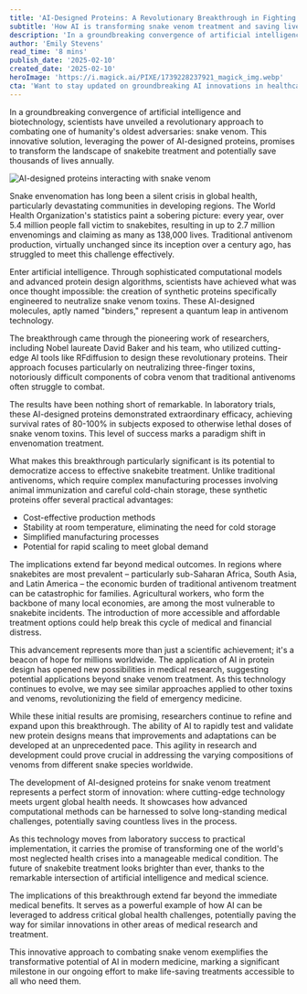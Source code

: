 ```yaml
---
title: 'AI-Designed Proteins: A Revolutionary Breakthrough in Fighting Deadly Snake Venom'
subtitle: 'How AI is transforming snake venom treatment and saving lives'
description: 'In a groundbreaking convergence of artificial intelligence and biotechnology, scientists have unveiled a revolutionary approach to combating one of humanity's oldest adversaries: snake venom. This innovative solution, leveraging the power of AI-designed proteins, promises to transform the landscape of snakebite treatment and potentially save thousands of lives annually.'
author: 'Emily Stevens'
read_time: '8 mins'
publish_date: '2025-02-10'
created_date: '2025-02-10'
heroImage: 'https://i.magick.ai/PIXE/1739228237921_magick_img.webp'
cta: 'Want to stay updated on groundbreaking AI innovations in healthcare? Follow us on LinkedIn for the latest developments in AI-driven medical breakthroughs that are transforming lives worldwide.'
---
```


In a groundbreaking convergence of artificial intelligence and biotechnology, scientists have unveiled a revolutionary approach to combating one of humanity's oldest adversaries: snake venom. This innovative solution, leveraging the power of AI-designed proteins, promises to transform the landscape of snakebite treatment and potentially save thousands of lives annually.

![AI-designed proteins interacting with snake venom](https://i.magick.ai/PIXE/1739228237924_magick_img.webp)

Snake envenomation has long been a silent crisis in global health, particularly devastating communities in developing regions. The World Health Organization's statistics paint a sobering picture: every year, over 5.4 million people fall victim to snakebites, resulting in up to 2.7 million envenomings and claiming as many as 138,000 lives. Traditional antivenom production, virtually unchanged since its inception over a century ago, has struggled to meet this challenge effectively.

Enter artificial intelligence. Through sophisticated computational models and advanced protein design algorithms, scientists have achieved what was once thought impossible: the creation of synthetic proteins specifically engineered to neutralize snake venom toxins. These AI-designed molecules, aptly named "binders," represent a quantum leap in antivenom technology.

The breakthrough came through the pioneering work of researchers, including Nobel laureate David Baker and his team, who utilized cutting-edge AI tools like RFdiffusion to design these revolutionary proteins. Their approach focuses particularly on neutralizing three-finger toxins, notoriously difficult components of cobra venom that traditional antivenoms often struggle to combat.

The results have been nothing short of remarkable. In laboratory trials, these AI-designed proteins demonstrated extraordinary efficacy, achieving survival rates of 80-100% in subjects exposed to otherwise lethal doses of snake venom toxins. This level of success marks a paradigm shift in envenomation treatment.

What makes this breakthrough particularly significant is its potential to democratize access to effective snakebite treatment. Unlike traditional antivenoms, which require complex manufacturing processes involving animal immunization and careful cold-chain storage, these synthetic proteins offer several practical advantages:

- Cost-effective production methods
- Stability at room temperature, eliminating the need for cold storage
- Simplified manufacturing processes
- Potential for rapid scaling to meet global demand

The implications extend far beyond medical outcomes. In regions where snakebites are most prevalent – particularly sub-Saharan Africa, South Asia, and Latin America – the economic burden of traditional antivenom treatment can be catastrophic for families. Agricultural workers, who form the backbone of many local economies, are among the most vulnerable to snakebite incidents. The introduction of more accessible and affordable treatment options could help break this cycle of medical and financial distress.

This advancement represents more than just a scientific achievement; it's a beacon of hope for millions worldwide. The application of AI in protein design has opened new possibilities in medical research, suggesting potential applications beyond snake venom treatment. As this technology continues to evolve, we may see similar approaches applied to other toxins and venoms, revolutionizing the field of emergency medicine.

While these initial results are promising, researchers continue to refine and expand upon this breakthrough. The ability of AI to rapidly test and validate new protein designs means that improvements and adaptations can be developed at an unprecedented pace. This agility in research and development could prove crucial in addressing the varying compositions of venoms from different snake species worldwide.

The development of AI-designed proteins for snake venom treatment represents a perfect storm of innovation: where cutting-edge technology meets urgent global health needs. It showcases how advanced computational methods can be harnessed to solve long-standing medical challenges, potentially saving countless lives in the process.

As this technology moves from laboratory success to practical implementation, it carries the promise of transforming one of the world's most neglected health crises into a manageable medical condition. The future of snakebite treatment looks brighter than ever, thanks to the remarkable intersection of artificial intelligence and medical science.

The implications of this breakthrough extend far beyond the immediate medical benefits. It serves as a powerful example of how AI can be leveraged to address critical global health challenges, potentially paving the way for similar innovations in other areas of medical research and treatment.

This innovative approach to combating snake venom exemplifies the transformative potential of AI in modern medicine, marking a significant milestone in our ongoing effort to make life-saving treatments accessible to all who need them.